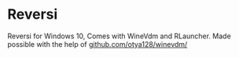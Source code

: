 # Reversi
Reversi for Windows 10, Comes with WineVdm and RLauncher. Made possible with the help of <a href="url"> github.com/otya128/winevdm/ </a>

